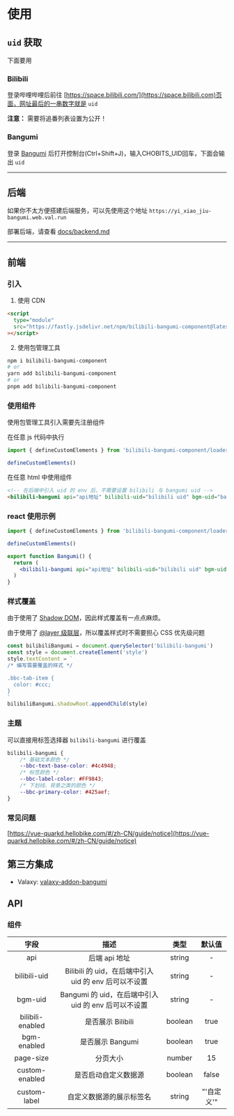 # 使用

## `uid` 获取

下面要用

### Bilibili

登录哔哩哔哩后前往 [https://space.bilibili.com/](https://space.bilibili.com)页面，网址最后的一串数字就是 `uid`

**注意：** 需要将追番列表设置为公开！

### Bangumi

登录 [Bangumi](https://bangumi.tv/) 后打开控制台(Ctrl+Shift+J)，输入CHOBITS_UID回车，下面会输出 `uid`

---

## 后端

如果你不太方便搭建后端服务，可以先使用这个地址 `https://yi_xiao_jiu-bangumi.web.val.run`

部署后端，请查看 [docs/backend.md](./backend.md)

---

## 前端

### 引入

1. 使用 CDN

```html
<script
  type="module"
  src="https://fastly.jsdelivr.net/npm/bilibili-bangumi-component@latest/dist/bilibili-bangumi-component/bilibili-bangumi-component.esm.js"
></script>
```

2. 使用包管理工具

```sh
npm i bilibili-bangumi-component
# or
yarn add bilibili-bangumi-component
# or
pnpm add bilibili-bangumi-component
```

### 使用组件

使用包管理工具引入需要先注册组件

在任意 js 代码中执行

```js
import { defineCustomElements } from 'bilibili-bangumi-component/loader'

defineCustomElements()
```

在任意 html 中使用组件

```html
<!-- 在后端中引入 uid 的 env 后，不需要设置 bilibili 与 bangumi uid -->
<bilibili-bangumi api="api地址" bilibili-uid="bilibili uid" bgm-uid="bangumi uid"></bilibili-bangumi>
```

### react 使用示例

```jsx
import { defineCustomElements } from 'bilibili-bangumi-component/loader'

defineCustomElements()

export function Bangumi() {
  return (
    <bilibili-bangumi api="api地址" bilibili-uid="bilibili uid" bgm-uid="bangumi uid"></bilibili-bangumi>
  )
}
```

### 样式覆盖

由于使用了 [Shadow DOM](https://developer.mozilla.org/zh-CN/docs/Web/API/Web_components/Using_shadow_DOM)，因此样式覆盖有一点点麻烦。

由于使用了 [@layer 级联层](https://developer.mozilla.org/zh-CN/docs/Web/CSS/@layer)，所以覆盖样式时不需要担心 CSS 优先级问题

```js
const bilibiliBangumi = document.querySelector('bilibili-bangumi')
const style = document.createElement('style')
style.textContent = `
/* 编写需要覆盖的样式 */

.bbc-tab-item {
  color: #ccc;
}
`
bilibiliBangumi.shadowRoot.appendChild(style)
```

### 主题

可以直接用标签选择器 `bilibili-bangumi` 进行覆盖

```css
bilibili-bangumi {
    /* 基础文本颜色 */
    --bbc-text-base-color: #4c4948;
    /* 标签颜色 */
    --bbc-label-color: #FF9843;
    /* 下划线、背景之类的颜色 */
    --bbc-primary-color: #425aef;
}
```

### 常见问题

[https://vue-quarkd.hellobike.com/#/zh-CN/guide/notice](https://vue-quarkd.hellobike.com/#/zh-CN/guide/notice)

## 第三方集成

- Valaxy: [valaxy-addon-bangumi](https://github.com/YunYouJun/valaxy/tree/main/packages/valaxy-addon-bangumi)

## API

### 组件

| 字段           | 描述                                                 | 类型    | 默认值 |
|:--------------:|:----------------------------------------------------:|:------:|:------:|
| api                | 后端 api 地址                                     |  string | - |
| bilibili-uid       | Bilibili 的 uid，在后端中引入 uid 的 env 后可以不设置 |  string | - |
| bgm-uid            | Bangumi 的 uid，在后端中引入 uid 的 env 后可以不设置  |  string | - |
| bilibili-enabled   | 是否展示 Bilibili                                 |  boolean | true |
| bgm-enabled        | 是否展示 Bangumi                                  |  boolean | true |
| page-size          | 分页大小                                          |  number | 15 |
| custom-enabled     | 是否启动自定义数据源                                |  boolean | false |
| custom-label       | 自定义数据源的展示标签名                             |  string | "'自定义'" |
